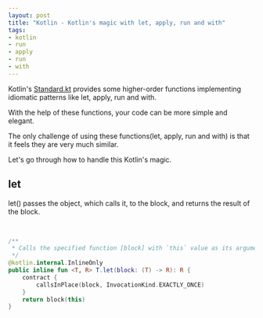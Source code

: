 ```yaml
---
layout: post
title: "Kotlin - Kotlin's magic with let, apply, run and with"
tags:
- kotlin
- run
- apply
- run
- with
---
```

Kotlin's [Standard.kt](https://github.com/JetBrains/kotlin/blob/master/libraries/stdlib/src/kotlin/util/Standard.kt) provides some higher-order functions implementing idiomatic patterns like let, apply, run and with.

With the help of these functions, your code can be more simple and elegant.

The only challenge of using these functions(let, apply, run and with) is that it feels they are very much similar.

Let's go through how to handle this Kotlin's magic.

## let
let() passes the object, which calls it, to the block, and returns the result of the block.

<br/>

~~~kotlin
/**
 * Calls the specified function [block] with `this` value as its argument and returns its result.
 */
@kotlin.internal.InlineOnly
public inline fun <T, R> T.let(block: (T) -> R): R {
    contract {
        callsInPlace(block, InvocationKind.EXACTLY_ONCE)
    }
    return block(this)
}
~~~

<br />

